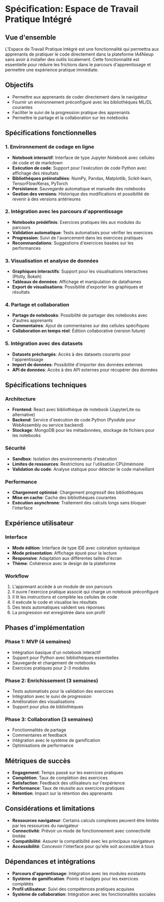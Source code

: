 # Spécification: Espace de Travail Pratique Intégré

## Vue d'ensemble

L'Espace de Travail Pratique Intégré est une fonctionnalité qui permettra aux apprenants de pratiquer le code directement dans la plateforme IA4Nieup sans avoir à installer des outils localement. Cette fonctionnalité est essentielle pour réduire les frictions dans le parcours d'apprentissage et permettre une expérience pratique immédiate.

## Objectifs

- Permettre aux apprenants de coder directement dans le navigateur
- Fournir un environnement préconfiguré avec les bibliothèques ML/DL courantes
- Faciliter le suivi de la progression pratique des apprenants
- Permettre le partage et la collaboration sur les notebooks

## Spécifications fonctionnelles

### 1. Environnement de codage en ligne

- **Notebook interactif**: Interface de type Jupyter Notebook avec cellules de code et de markdown
- **Exécution de code**: Support pour l'exécution de code Python avec affichage des résultats
- **Bibliothèques préinstallées**: NumPy, Pandas, Matplotlib, Scikit-learn, TensorFlow/Keras, PyTorch
- **Persistance**: Sauvegarde automatique et manuelle des notebooks
- **Gestion des versions**: Historique des modifications et possibilité de revenir à des versions antérieures

### 2. Intégration avec les parcours d'apprentissage

- **Notebooks prédéfinis**: Exercices pratiques liés aux modules du parcours
- **Validation automatique**: Tests automatisés pour vérifier les exercices
- **Progression**: Suivi de l'avancement dans les exercices pratiques
- **Recommandations**: Suggestions d'exercices basées sur les performances

### 3. Visualisation et analyse de données

- **Graphiques interactifs**: Support pour les visualisations interactives (Plotly, Bokeh)
- **Tableaux de données**: Affichage et manipulation de dataframes
- **Export de visualisations**: Possibilité d'exporter les graphiques et résultats

### 4. Partage et collaboration

- **Partage de notebooks**: Possibilité de partager des notebooks avec d'autres apprenants
- **Commentaires**: Ajout de commentaires sur des cellules spécifiques
- **Collaboration en temps réel**: Édition collaborative (version future)

### 5. Intégration avec des datasets

- **Datasets préchargés**: Accès à des datasets courants pour l'apprentissage
- **Import de données**: Possibilité d'importer des données externes
- **API de données**: Accès à des API externes pour récupérer des données

## Spécifications techniques

### Architecture

- **Frontend**: React avec bibliothèque de notebook (JupyterLite ou alternative)
- **Backend**: Service d'exécution de code Python (Pyodide pour WebAssembly ou service backend)
- **Stockage**: MongoDB pour les métadonnées, stockage de fichiers pour les notebooks

### Sécurité

- **Sandbox**: Isolation des environnements d'exécution
- **Limites de ressources**: Restrictions sur l'utilisation CPU/mémoire
- **Validation du code**: Analyse statique pour détecter le code malveillant

### Performance

- **Chargement optimisé**: Chargement progressif des bibliothèques
- **Mise en cache**: Cache des bibliothèques courantes
- **Exécution asynchrone**: Traitement des calculs longs sans bloquer l'interface

## Expérience utilisateur

### Interface

- **Mode édition**: Interface de type IDE avec coloration syntaxique
- **Mode présentation**: Affichage épuré pour la lecture
- **Responsive**: Adaptation aux différentes tailles d'écran
- **Thème**: Cohérence avec le design de la plateforme

### Workflow

1. L'apprenant accède à un module de son parcours
2. Il ouvre l'exercice pratique associé qui charge un notebook préconfiguré
3. Il lit les instructions et complète les cellules de code
4. Il exécute le code et visualise les résultats
5. Des tests automatiques valident ses réponses
6. La progression est enregistrée dans son profil

## Phases d'implémentation

### Phase 1: MVP (4 semaines)

- Intégration basique d'un notebook interactif
- Support pour Python avec bibliothèques essentielles
- Sauvegarde et chargement de notebooks
- Exercices pratiques pour 2-3 modules

### Phase 2: Enrichissement (3 semaines)

- Tests automatisés pour la validation des exercices
- Intégration avec le suivi de progression
- Amélioration des visualisations
- Support pour plus de bibliothèques

### Phase 3: Collaboration (3 semaines)

- Fonctionnalités de partage
- Commentaires et feedback
- Intégration avec le système de gamification
- Optimisations de performance

## Métriques de succès

- **Engagement**: Temps passé sur les exercices pratiques
- **Complétion**: Taux de complétion des exercices
- **Satisfaction**: Feedback des utilisateurs sur l'expérience
- **Performance**: Taux de réussite aux exercices pratiques
- **Rétention**: Impact sur la rétention des apprenants

## Considérations et limitations

- **Ressources navigateur**: Certains calculs complexes peuvent être limités par les ressources du navigateur
- **Connectivité**: Prévoir un mode de fonctionnement avec connectivité limitée
- **Compatibilité**: Assurer la compatibilité avec les principaux navigateurs
- **Accessibilité**: Concevoir l'interface pour qu'elle soit accessible à tous

## Dépendances et intégrations

- **Parcours d'apprentissage**: Intégration avec les modules existants
- **Système de gamification**: Points et badges pour les exercices complétés
- **Profil utilisateur**: Suivi des compétences pratiques acquises
- **Système de collaboration**: Intégration avec les fonctionnalités sociales
